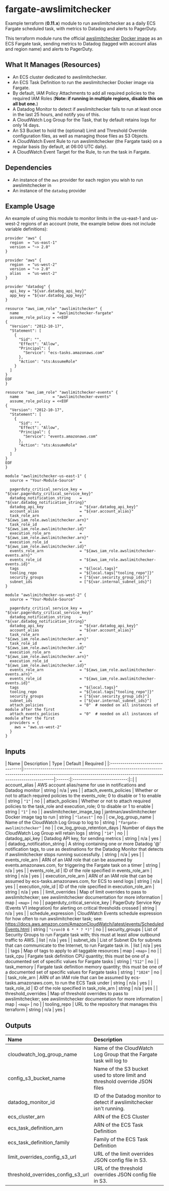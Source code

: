 # fargate-awslimitchecker

Example terraform (**0.11.x**) module to run awslimitchecker as a daily ECS Fargate scheduled task, with metrics to Datadog and alerts to PagerDuty.

This terraform module runs the official [awslimitchecker](https://awslimitchecker.readthedocs.io/en/latest/) [Docker image](https://hub.docker.com/r/jantman/awslimitchecker) as an ECS Fargate task, sending metrics to Datadog (tagged with account alias and region name) and alerts to PagerDuty.

## What It Manages (Resources)

* An ECS cluster dedicated to awslimitchecker.
* An ECS Task Definition to run the awslimitchecker Docker image via Fargate.
* By default, IAM Policy Attachments to add all required policies to the required IAM Roles (**Note: if running in multiple regions, disable this on all but one.**)
* A Datadog Monitor to detect if awslimitchecker fails to run at least once in the last 25 hours, and notify you of this.
* A CloudWatch Log Group for the Task, that by default retains logs for only 14 days.
* An S3 Bucket to hold the (optional) Limit and Threshold Override configuration files, as well as managing those files as S3 Objects.
* A CloudWatch Event Rule to run awslimitchecker (the Fargate task) on a regular basis (by default, at 06:00 UTC daily).
* A CloudWatch Event Target for the Rule, to run the task in Fargate.

## Dependencies

* An instance of the ``aws`` provider for each region you wish to run awslimitchecker in
* An instance of the ``datadog`` provider

## Example Usage

An example of using this module to monitor limits in the us-east-1 and us-west-2 regions of an account (note, the example below does not include variable definitions):

```hcl
provider "aws" {
  region  = "us-east-1"
  version = "~> 2.0"
}

provider "aws" {
  region  = "us-west-2"
  version = "~> 2.0"
  alias   = "us-west-2"
}

provider "datadog" {
  api_key = "${var.datadog_api_key}"
  app_key = "${var.datadog_app_key}"
}

resource "aws_iam_role" "awslimitchecker" {
  name               = "awslimitchecker-fargate"
  assume_role_policy = <<EOF
{
  "Version": "2012-10-17",
  "Statement": [
    {
      "Sid": "",
      "Effect": "Allow",
      "Principal": {
        "Service": "ecs-tasks.amazonaws.com"
      },
      "Action": "sts:AssumeRole"
    }
  ]
}
EOF
}

resource "aws_iam_role" "awslimitchecker-events" {
  name               = "awslimitchecker-events"
  assume_role_policy = <<EOF
{
  "Version": "2012-10-17",
  "Statement": [
    {
      "Sid": "",
      "Effect": "Allow",
      "Principal": {
        "Service": "events.amazonaws.com"
      },
      "Action": "sts:AssumeRole"
    }
  ]
}
EOF
}

module "awslimitchecker-us-east-1" {
  source = "Your-Module-Source"

  pagerduty_critical_service_key = "${var.pagerduty_critical_service_key}"
  datadog_notification_string    = "${var.datadog_notification_string}"
  datadog_api_key                = "${var.datadog_api_key}"
  account_alias                  = "${var.account_alias}"
  task_role_arn                  = "${aws_iam_role.awslimitchecker.arn}"
  task_role_id                   = "${aws_iam_role.awslimitchecker.id}"
  execution_role_arn             = "${aws_iam_role.awslimitchecker.arn}"
  execution_role_id              = "${aws_iam_role.awslimitchecker.id}"
  events_role_arn                = "${aws_iam_role.awslimitchecker-events.arn}"
  events_role_id                 = "${aws_iam_role.awslimitchecker-events.id}"
  tags                           = "${local.tags}"
  tooling_repo                   = "${local.tags["tooling_repo"]}"
  security_groups                = ["${var.security_group_ids}"]
  subnet_ids                     = ["${var.internal_subnet_ids}"]
}

module "awslimitchecker-us-west-2" {
  source = "Your-Module-Source"

  pagerduty_critical_service_key = "${var.pagerduty_critical_service_key}"
  datadog_notification_string    = "${var.datadog_notification_string}"
  datadog_api_key                = "${var.datadog_api_key}"
  account_alias                  = "${var.account_alias}"
  task_role_arn                  = "${aws_iam_role.awslimitchecker.arn}"
  task_role_id                   = "${aws_iam_role.awslimitchecker.id}"
  execution_role_arn             = "${aws_iam_role.awslimitchecker.arn}"
  execution_role_id              = "${aws_iam_role.awslimitchecker.id}"
  events_role_arn                = "${aws_iam_role.awslimitchecker-events.arn}"
  events_role_id                 = "${aws_iam_role.awslimitchecker-events.id}"
  tags                           = "${local.tags}"
  tooling_repo                   = "${local.tags["tooling_repo"]}"
  security_groups                = ["${var.security_group_ids}"]
  subnet_ids                     = ["${var.internal_subnet_ids}"]
  attach_policies                = "0"  # needed on all instances of module after the first
  attach_events_policies         = "0"  # needed on all instances of module after the first
  providers = {
    aws = "aws.us-west-2"
  }
}
```

## Inputs

| Name                              | Description                                                                                                                                                               |  Type  |           Default           | Required |
|:----------------------------------|:--------------------------------------------------------------------------------------------------------------------------------------------------------------------------|:------:|:---------------------------:|::|
| account\_alias                    | AWS account alias/name for use in notifications and Datadog monitor                                                                                                       | string |             n/a             | yes |
| attach\_events\_policies          | Whether or not to attach required policies to the events_role; 0 to disable or 1 to enable                                                                                | string |            `"1"`            | no |
| attach\_policies                  | Whether or not to attach required policies to the task_role and execution_role; 0 to disable or 1 to enable                                                               | string |            `"1"`            | no |
| awslimitchecker\_image\_tag       | jantman/awslimitchecker Docker image tag to run                                                                                                                           | string |         `"latest"`          | no |
| cw\_log\_group\_name              | Name of the CloudWatch Log Group to log to                                                                                                                                | string | `"fargate-awslimitchecker"` | no |
| cw\_log\_group\_retention\_days   | Number of days the CloudWatch Log Group will retain logs                                                                                                                  | string |           `"14"`            | no |
| datadog\_api\_key                 | Datadog API key, for sending metrics                                                                                                                                      | string |             n/a             | yes |
| datadog\_notification\_string     | A string containing one or more Datadog '@' notification tags, to use as destinations for the Datadog Monitor that detects if awslimitchecker stops running successfully. | string |             n/a             | yes |
| events\_role\_arn                 | ARN of an IAM role that can be assumed by events.amazonaws.com, for triggering the Fargate task on a timer                                                                | string |             n/a             | yes |
| events\_role\_id                  | ID of the role specified in events_role_arn                                                                                                                               | string |             n/a             | yes |
| execution\_role\_arn              | ARN of an IAM role that can be assumed by ecs-tasks.amazonaws.com, for ECS to send logs                                                                                   | string |             n/a             | yes |
| execution\_role\_id               | ID of the role specified in execution_role_arn                                                                                                                            | string |             n/a             | yes |
| limit\_overrides                  | Map of limit overrides to pass to awslimitchecker; see awslimitchecker documentation for more information                                                                 |  map   |           `<map>`           | no |
| pagerduty\_critical\_service\_key | PagerDuty Service Key (Events V1 integration) for alerting on critical thresholds crossed                                                                                 | string |             n/a             | yes |
| schedule\_expression              | CloudWatch Events schedule expression for how often to run awslimitchecker task; see: https://docs.aws.amazon.com/AmazonCloudWatch/latest/events/ScheduledEvents.html     | string |    `"cron(0 6 * * ? *)"`    | no |
| security\_groups                  | List of Security Groups to run Fargate task with; this must at least allow outbound traffic to AWS.                                                                       |  list  |             n/a             | yes |
| subnet\_ids                       | List of Subnet IDs for subnets that can communicate to the Internet, to run Fargate task in.                                                                              |  list  |             n/a             | yes |
| tags                              | Map of tags to apply to all taggable resources                                                                                                                            |  map   |           `<map>`           | no |
| task\_cpu                         | Fargate task definition CPU quantity; this must be one of a documented set of specific values for Fargate tasks                                                           | string |           `"512"`           | no |
| task\_memory                      | Fargate task definition memory quantity; this must be one of a documented set of specific values for Fargate tasks                                                        | string |          `"1024"`           | no |
| task\_role\_arn                   | ARN of an IAM role that can be assumed by ecs-tasks.amazonaws.com, to run the ECS Task under                                                                              | string |             n/a             | yes |
| task\_role\_id                    | ID of the role specified in task_role_arn                                                                                                                                 | string |             n/a             | yes |
| threshold\_overrides              | Map of threshold overrides to pass to awslimitchecker; see awslimitchecker documentation for more information                                                             |  map   |           `<map>`           | no |
| tooling\_repo                     | URL to the repository that manages this terraform                                                                                                                         | string |             n/a             | yes |

## Outputs

| Name                                  | Description                          |
|:--------------------------------------|:-------------------------------------|
| cloudwatch\_log\_group\_name          | Name of the CloudWatch Log Group that the Fargate task will log to |
| config\_s3\_bucket\_name              | Name of the S3 bucket used to store limit and threshold override JSON files |
| datadog\_monitor\_id                  | ID of the Datadog monitor to detect if awslimitchecker isn't running. |
| ecs\_cluster\_arn                     | ARN of the ECS Cluster               |
| ecs\_task\_definition\_arn            | ARN of the ECS Task Definition       |
| ecs\_task\_definition\_family         | Family of the ECS Task Definition    |
| limit\_overrides\_config\_s3\_url     | URL of the limit overrides JSON config file in S3. |
| threshold\_overrides\_config\_s3\_url | URL of the threshold overrides JSON config file in S3. |
